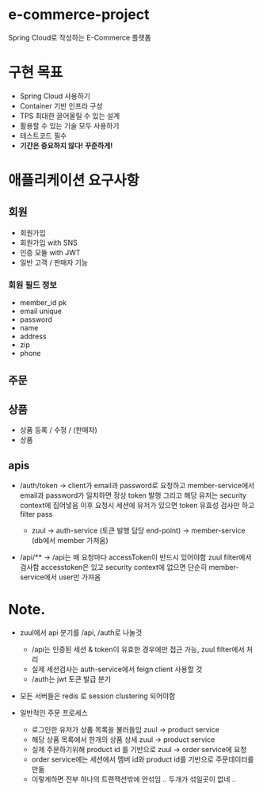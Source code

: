 # e-commerce-project

Spring Cloud로 작성하는 E-Commerce 플랫폼

# 구현 목표


- Spring Cloud 사용하기
- Container 기반 인프라 구성
- TPS 최대한 끌어올릴 수 있는 설계
- 활용할 수 있는 기술 모두 사용하기
- 테스트코드 필수
- **기간은 중요하지 않다! 꾸준하게!**


# 애플리케이션 요구사항

## 회원
- 회원가입
- 회원가입 with SNS 
- 인증 모듈 with JWT
- 일반 고객 / 판매자 기능

### 회원 필드 정보
- member_id pk
- email unique
- password
- name
- address
- zip
- phone



## 주문



## 상품

- 상품 등록 / 수정 /  (판매자)
- 상품


## apis

- /auth/token -> client가 email과 password로 요청하고 member-service에서 email과 password가 일치하면 정상 token 발행
그리고 해당 유저는 security context에 집어넣음 이후 요청시 세션에 유저가 있으면 token 유효성 검사만 하고 filter pass
  - zuul -> auth-service (토큰 발행 담당 end-point) -> member-service (db에서 member 가져옴)

- /api/** -> /api는 매 요청마다 accessToken이 반드시 있어야함 zuul filter에서 검사함 accesstoken은 있고 security context에
없으면 단순히 member-service에서 user만 가져옴 

# Note.

- zuul에서 api 분기를 /api, /auth로 나눌것
  - /api는 인증된 세션 & token이 유효한 경우에만 접근 가능, zuul filter에서 처리
  - 실제 세션검사는 auth-service에서 feign client 사용할 것
  - /auth는 jwt 토큰 발급 분기

- 모든 서버들은 redis 로 session clustering 되어야함

- 일반적인 주문 프로세스
  - 로그인한 유저가 상품 목록을 불러들임 zuul -> product service
  - 해당 상품 목록에서 한개의 상품 상세 zuul -> product service
  - 실제 주문하기위해 product id 를 기반으로 zuul -> order service에 요청
  - order service에는 세션에서 멤버 id와 product id를 기반으로 주문데이터를 만듦
  - 이렇게하면 전부 하나의 트랜잭션밖에 안섞임 .. 두개가 섞일곳이 없네 ..

